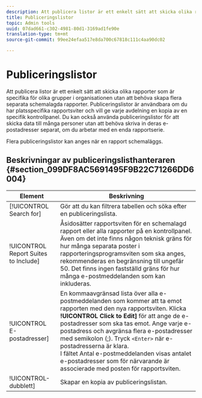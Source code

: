 ```yaml
---
description: Att publicera listor är ett enkelt sätt att skicka olika rapporter som är specifika för olika grupper i organisationen utan att behöva skapa flera separata schemalagda rapporter. Publiceringslistor är användbara om du har platsspecifika rapportsviter och vill ge varje avdelning en kopia av en specifik kontrollpanel. Du kan också använda publiceringslistor för att skicka data till många personer utan att behöva skriva in deras e-postadresser separat, om du arbetar med en enda rapportserie.
title: Publiceringslistor
topic: Admin tools
uuid: 07dad661-c302-4981-80d1-3169ad1fe90e
translation-type: tm+mt
source-git-commit: 99ee24efaa517e8da700c67818c111c4aa90dc02

---
```



# Publiceringslistor

Att publicera listor är ett enkelt sätt att skicka olika rapporter som är specifika för olika grupper i organisationen utan att behöva skapa flera separata schemalagda rapporter. Publiceringslistor är användbara om du har platsspecifika rapportsviter och vill ge varje avdelning en kopia av en specifik kontrollpanel. Du kan också använda publiceringslistor för att skicka data till många personer utan att behöva skriva in deras e-postadresser separat, om du arbetar med en enda rapportserie.

Flera publiceringslistor kan anges när en rapport schemaläggs.

## Beskrivningar av publiceringslisthanteraren {#section_099DF8AC5691495F9B22C71266DD6004}

| Element | Beskrivning |
|--- |--- |
| [!UICONTROL Search for] | Gör att du kan filtrera tabellen och söka efter en publiceringslista. |
| !UICONTROL Report Suites to Include] | Åsidosätter rapportsviten för en schemalagd rapport eller alla rapporter på en kontrollpanel. Även om det inte finns någon teknisk gräns för hur många separata poster i rapporteringsprogramsviten som ska anges, rekommenderas en begränsning till ungefär 50. Det finns ingen fastställd gräns för hur många e-postmeddelanden som kan inkluderas. |
| !UICONTROL E-postadresser] | En kommaavgränsad lista över alla e-postmeddelanden som kommer att ta emot rapporten med den nya rapportsviten.  Klicka **!UICONTROL Click to Edit]** för att ange de e-postadresser som ska tas emot. Ange varje e-postadress och avgränsa flera e-postadresser med semikolon (;). Tryck `<Enter>` när e-postadresserna är klara. <br>I fältet Antal e-postmeddelanden visas antalet e-postadresser som för närvarande är associerade med posten för rapportsviten. |
| !UICONTROL-dubblett] | Skapar en kopia av publiceringslistan. |
